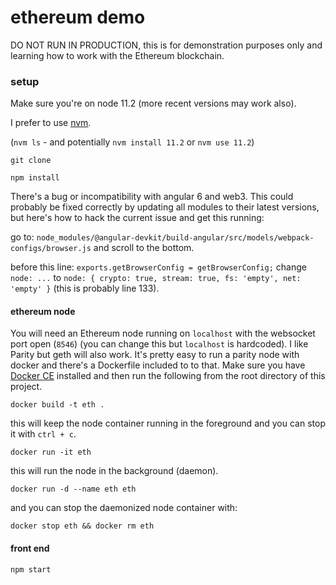 # ethereum demo

DO NOT RUN IN PRODUCTION, this is for demonstration purposes only and learning how to work with the Ethereum blockchain.

### setup

Make sure you're on node 11.2 (more recent versions may work also).

I prefer to use [nvm](https://github.com/nvm-sh/nvm).

(`nvm ls` - and potentially `nvm install 11.2` or `nvm use 11.2`)

`git clone `

`npm install`

There's a bug or incompatibility with angular 6 and web3. This could probably be fixed correctly by updating all modules to their latest versions, but here's how to hack the current issue and get this running:

go to: `node_modules/@angular-devkit/build-angular/src/models/webpack-configs/browser.js` and scroll to the bottom.

before this line: `exports.getBrowserConfig = getBrowserConfig;` change `node: ...` to `node: { crypto: true, stream: true, fs: 'empty', net: 'empty' }` (this is probably line 133).

#### ethereum node

You will need an Ethereum node running on `localhost` with the websocket port open (`8546`) (you can change this but `localhost` is hardcoded). I like Parity but geth will also work. It's pretty easy to run a parity node with docker and there's a Dockerfile included to to that. Make sure you have [Docker CE](https://docs.docker.com/install/) installed and then run the following from the root directory of this project.

`docker build -t eth .`

this will keep the node container running in the foreground and you can stop it with `ctrl + c`.

`docker run -it eth`

this will run the node in the background (daemon).

`docker run -d --name eth eth`

and you can stop the daemonized node container with:

`docker stop eth && docker rm eth`

#### front end

`npm start`
